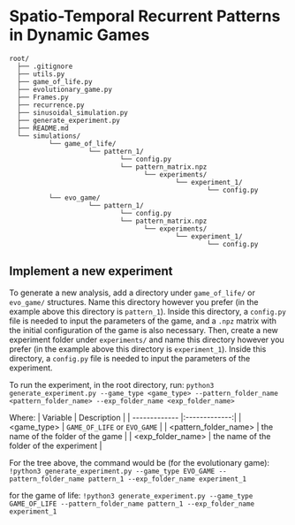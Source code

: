 # Spatio-Temporal Recurrent Patterns in Dynamic Games

```
root/
  ├── .gitignore
  ├── utils.py
  ├── game_of_life.py
  ├── evolutionary_game.py
  ├── Frames.py
  ├── recurrence.py
  ├── sinusoidal_simulation.py
  ├── generate_experiment.py
  ├── README.md
  └── simulations/
          └── game_of_life/
                    └── pattern_1/
                            └── config.py
                            └── pattern_matrix.npz
                                  └── experiments/
                                          └── experiment_1/
                                                  └── config.py
          └── evo_game/
                    └── pattern_1/
                            └── config.py
                            └── pattern_matrix.npz
                                  └── experiments/
                                          └── experiment_1/
                                                  └── config.py
```

## Implement a new experiment

To generate a new analysis, add a directory under `game_of_life/` or `evo_game/` structures. Name this directory however you prefer (in the example above this directory is `pattern_1`).
Inside this directory, a `config.py` file is needed to input the parameters of the game, and a `.npz` matrix with the initial configuration of the game is also necessary.
Then, create a new experiment folder under `experiments/` and name this directory however you prefer (in the example above this directory is `experiment_1`).
Inside this directory, a `config.py` file is needed to input the parameters of the experiment.

To run the experiment, in the root directory, run:
`python3 generate_experiment.py --game_type <game_type> --pattern_folder_name <pattern_folder_name> --exp_folder_name <exp_folder_name>`

Where:
| Variable      | Description   |
| ------------- |:-------------:|
| <game_type>                | `GAME_OF_LIFE` or `EVO_GAME` |
| <pattern_folder_name>      | the name of the folder of the game |
| <exp_folder_name>          | the name of the folder of the experiment |

For the tree above, the command would be (for the evolutionary game):
`!python3 generate_experiment.py --game_type EVO_GAME --pattern_folder_name pattern_1 --exp_folder_name experiment_1`

for the game of life:
`!python3 generate_experiment.py --game_type GAME_OF_LIFE --pattern_folder_name pattern_1 --exp_folder_name experiment_1`
